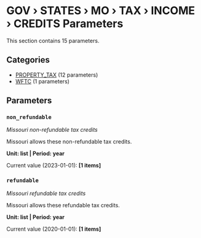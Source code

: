 # GOV › STATES › MO › TAX › INCOME › CREDITS Parameters

This section contains 15 parameters.

## Categories

- [PROPERTY_TAX](property_tax/index.md) (12 parameters)
- [WFTC](wftc/index.md) (1 parameters)

## Parameters

### `non_refundable`
*Missouri non-refundable tax credits*

Missouri allows these non-refundable tax credits.

**Unit: list | Period: year**

Current value (2023-01-01): **[1 items]**


### `refundable`
*Missouri refundable tax credits*

Missouri allows these refundable tax credits.

**Unit: list | Period: year**

Current value (2020-01-01): **[1 items]**

